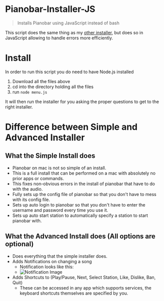 # Pianobar-Installer-JS
> Installs Pianobar using JavaScript instead of bash

This script does the same thing as my [other installer](https://github.com/nperez0111/pianobar-installer), but does so in JavaScript allowing to handle errors more efficiently.

# Install
In order to run this script you do need to have Node.js installed
1. Download all the files above
2. cd into the directory holding all the files
3. run `node menu.js` 

It will then run the installer for you asking the proper questions to get to the right installer. 

# Difference between Simple and Advanced Installer


## What the Simple Install does
* Pianobar on mac is not so simple of an install.
* This is a full install that can be performed on a mac with absolutely no prior apps or commands.
* This fixes non-obvious errors in the install of pianobar that have to do with the audio.
* Fully sets up the config file of pianobar so that you don't have to mess with its config file.
* Sets up auto login to pianobar so that you don't have to enter the username and password every time you use it.
* Sets up auto start station to automatically specify a station to start pianobar with.

## What the Advanced Install does (All options are optional)
  * Does everything that the simple installer does. 
  * Adds Notifications on changing a song
  	* Notification looks like this:
  	* ![Notification Image](Notification.png)
  * Adds Shortcuts to (Play/Pause, Next, Select Station, Like, Dislike, Ban, Quit)
  	* These can be accessed in any app which supports services, the keyboard shortcuts themselves are specified by you.
